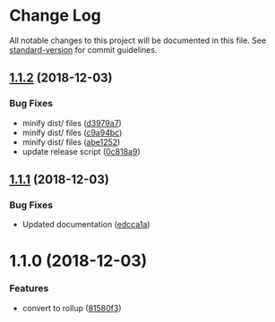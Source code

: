 # Change Log

All notable changes to this project will be documented in this file. See [standard-version](https://github.com/conventional-changelog/standard-version) for commit guidelines.

<a name="1.1.2"></a>
## [1.1.2](https://github.com/6eDesign/timeUtils/compare/v1.1.1...v1.1.2) (2018-12-03)


### Bug Fixes

* minify dist/ files ([d3979a7](https://github.com/6eDesign/timeUtils/commit/d3979a7))
* minify dist/ files ([c9a94bc](https://github.com/6eDesign/timeUtils/commit/c9a94bc))
* minify dist/ files ([abe1252](https://github.com/6eDesign/timeUtils/commit/abe1252))
* update release script ([0c818a9](https://github.com/6eDesign/timeUtils/commit/0c818a9))



<a name="1.1.1"></a>
## [1.1.1](https://github.com/6eDesign/timeUtils/compare/v1.1.0...v1.1.1) (2018-12-03)


### Bug Fixes

* Updated documentation ([edcca1a](https://github.com/6eDesign/timeUtils/commit/edcca1a))



<a name="1.1.0"></a>
# 1.1.0 (2018-12-03)


### Features

* convert to rollup ([81580f3](https://github.com/6eDesign/timeUtils/commit/81580f3))
